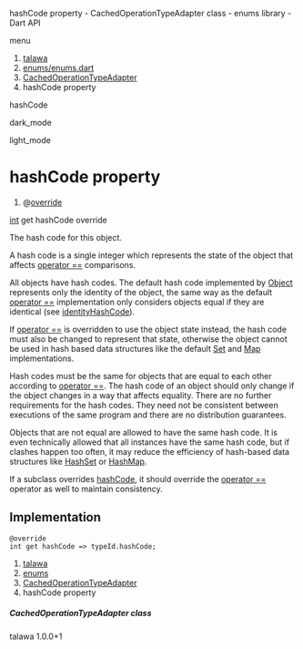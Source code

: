 




hashCode property - CachedOperationTypeAdapter class - enums library - Dart API







menu

1. [talawa](../../index.html)
2. [enums/enums.dart](../../file-___home_harshil_Desktop_open-source_palisadoes_talawa_lib_enums_enums/)
3. [CachedOperationTypeAdapter](../../file-___home_harshil_Desktop_open-source_palisadoes_talawa_lib_enums_enums/CachedOperationTypeAdapter-class.html)
4. hashCode property

hashCode


dark\_mode

light\_mode




# hashCode property


1. @[override](https://api.flutter.dev/flutter/dart-core/override-constant.html)

[int](https://api.flutter.dev/flutter/dart-core/int-class.html)
get
hashCode
override

The hash code for this object.

A hash code is a single integer which represents the state of the object
that affects [operator ==](../../file-___home_harshil_Desktop_open-source_palisadoes_talawa_lib_enums_enums/CachedOperationTypeAdapter/operator_equals.html) comparisons.

All objects have hash codes.
The default hash code implemented by [Object](https://api.flutter.dev/flutter/dart-core/Object-class.html)
represents only the identity of the object,
the same way as the default [operator ==](../../file-___home_harshil_Desktop_open-source_palisadoes_talawa_lib_enums_enums/CachedOperationTypeAdapter/operator_equals.html) implementation only considers objects
equal if they are identical (see [identityHashCode](https://api.flutter.dev/flutter/dart-core/identityHashCode.html)).

If [operator ==](../../file-___home_harshil_Desktop_open-source_palisadoes_talawa_lib_enums_enums/CachedOperationTypeAdapter/operator_equals.html) is overridden to use the object state instead,
the hash code must also be changed to represent that state,
otherwise the object cannot be used in hash based data structures
like the default [Set](https://api.flutter.dev/flutter/dart-core/Set-class.html) and [Map](https://api.flutter.dev/flutter/dart-core/Map-class.html) implementations.

Hash codes must be the same for objects that are equal to each other
according to [operator ==](../../file-___home_harshil_Desktop_open-source_palisadoes_talawa_lib_enums_enums/CachedOperationTypeAdapter/operator_equals.html).
The hash code of an object should only change if the object changes
in a way that affects equality.
There are no further requirements for the hash codes.
They need not be consistent between executions of the same program
and there are no distribution guarantees.

Objects that are not equal are allowed to have the same hash code.
It is even technically allowed that all instances have the same hash code,
but if clashes happen too often,
it may reduce the efficiency of hash-based data structures
like [HashSet](https://api.flutter.dev/flutter/dart-collection/HashSet-class.html) or [HashMap](https://api.flutter.dev/flutter/dart-collection/HashMap-class.html).

If a subclass overrides [hashCode](../../file-___home_harshil_Desktop_open-source_palisadoes_talawa_lib_enums_enums/CachedOperationTypeAdapter/hashCode.html), it should override the
[operator ==](../../file-___home_harshil_Desktop_open-source_palisadoes_talawa_lib_enums_enums/CachedOperationTypeAdapter/operator_equals.html) operator as well to maintain consistency.


## Implementation

```
@override
int get hashCode => typeId.hashCode;
```


 


1. [talawa](../../index.html)
2. [enums](../../file-___home_harshil_Desktop_open-source_palisadoes_talawa_lib_enums_enums/)
3. [CachedOperationTypeAdapter](../../file-___home_harshil_Desktop_open-source_palisadoes_talawa_lib_enums_enums/CachedOperationTypeAdapter-class.html)
4. hashCode property

##### CachedOperationTypeAdapter class





talawa
1.0.0+1






